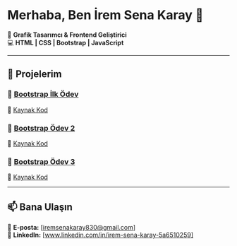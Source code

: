 # Merhaba, Ben İrem Sena Karay 👋

🎨 **Grafik Tasarımcı & Frontend Geliştirici**  
💻 **HTML | CSS | Bootstrap | JavaScript**  

---

## 🚀 Projelerim

### 📌 [Bootstrap İlk Ödev](https://iremsena6.github.io/bootstrapIlkOdev/)  
📂 [Kaynak Kod](https://github.com/iremsena6/bootstrapIlkOdev)

### 📌 [Bootstrap Ödev 2](https://iremsena6.github.io/bootstrapOdev2/)  
📂 [Kaynak Kod](https://github.com/iremsena6/bootstrapOdev2)

### 📌 [Bootstrap Ödev 3](https://iremsena6.github.io/bootstrapOdev3/)  
📂 [Kaynak Kod](https://github.com/iremsena6/bootstrapOdev3)

---

## 📫 Bana Ulaşın
📧 **E-posta:** [iremsenakaray830@gmail.com]  
💼 **LinkedIn:** [www.linkedin.com/in/irem-sena-karay-5a6510259]
